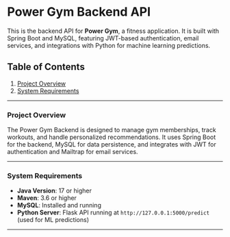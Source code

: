 # Power Gym Backend API

This is the backend API for **Power Gym**, a fitness application. It is built with Spring Boot and MySQL, featuring JWT-based authentication, email services, and integrations with Python for machine learning predictions.

## Table of Contents
1. [Project Overview](#project-overview)
2. [System Requirements](#system-requirements)


---

### Project Overview

The Power Gym Backend is designed to manage gym memberships, track workouts, and handle personalized recommendations. It uses Spring Boot for the backend, MySQL for data persistence, and integrates with JWT for authentication and Mailtrap for email services.

---

### System Requirements

- **Java Version**: 17 or higher
- **Maven**: 3.6 or higher
- **MySQL**: Installed and running
- **Python Server**: Flask API running at `http://127.0.0.1:5000/predict` (used for ML predictions)

---
